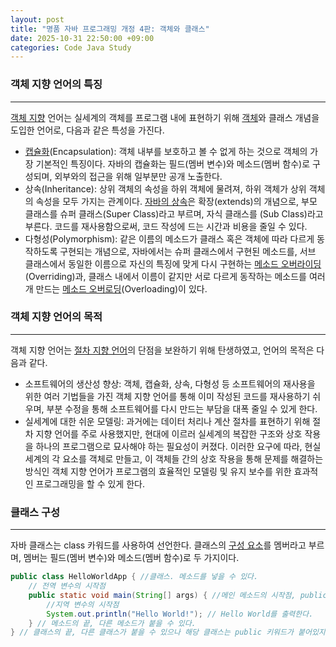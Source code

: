 ```yaml
---
layout: post
title: "명품 자바 프로그래밍 개정 4판: 객체와 클래스"
date: 2025-10-31 22:50:00 +09:00
categories: Code Java Study
---
```


### 객체 지향 언어의 특징
---
 [객체 지향][1] 언어는 실세계의 객체를 프로그램 내에 표현하기 위해 [객체][2]와 클래스 개념을 도입한 언어로, 다음과 같은 특성을 가진다.

 * [캡슐화][3](Encapsulation): 객체 내부를 보호하고 볼 수 없게 하는 것으로 객체의 가장 기본적인 특징이다. 자바의 캡슐화는 필드(멤버 변수)와 메소드(멤버 함수)로 구성되며, 외부와의 접근을 위해 일부분만 공개 노출한다.
 * 상속(Inheritance): 상위 객체의 속성을 하위 객체에 물려져, 하위 객체가 상위 객체의 속성을 모두 가지는 관계이다. [자바의 상속][4]은 확장(extends)의 개념으로, 부모 클래스를 슈퍼 클래스(Super Class)라고 부르며, 자식 클래스를 (Sub Class)라고 부른다. 코드를 재사용함으로써, 코드 작성에 드는 시간과 비용을 줄일 수 있다.
 * 다형성(Polymorphism): 같은 이름의 메소드가 클래스 혹은 객체에 따라 다르게 동작하도록 구현되는 개념으로, 자바에서는 슈퍼 클래스에서 구현된 메소드를, 서브 클래스에서 동일한 이름으로 자신의 특징에 맞게 다시 구현하는 [메소드 오버라이딩][5](Overriding)과, 클래스 내에서 이름이 같지만 서로 다르게 동작하는 메소드를 여러개 만드는 [메소드 오버로딩][6](Overloading)이 있다.


### 객체 지향 언어의 목적
---
 객체 지향 언어는 [절차 지향 언어][7]의 단점을 보완하기 위해 탄생하였고, 언어의 목적은 다음과 같다.

 * 소프트웨어의 생산성 향상: 객체, 캡슐화, 상속, 다형성 등 소프트웨어의 재사용을 위한 여러 기법들을 가진 객체 지향 언어를 통해 이미 작성된 코드를 재사용하기 쉬우며, 부분 수정을 통해 소프트웨어를 다시 만드는 부담을 대폭 줄일 수 있게 한다.
 * 실세계에 대한 쉬운 모델링: 과거에는 데이터 처리나 계산 절차를 표현하기 위해 절차 지향 언어를 주로 사용했지만, 현대에 이르러 실세계의 복잡한 구조와 상호 작용을 하나의 프로그램으로 묘사해야 하는 필요성이 커졌다. 이러한 요구에 따라, 현실 세계의 각 요소를 객체로 만들고, 이 객체들 간의 상호 작용을 통해 문제를 해결하는 방식인 객체 지향 언어가 프로그램의 효율적인 모델링 및 유지 보수를 위한 효과적인 프로그래밍을 할 수 있게 한다.

### 클래스 구성
---
 자바 클래스는 class 카워드를 사용하여 선언한다. 클래스의 [구성 요소][8]를 멤버라고 부르며, 멤버는 필드(멤버 변수)와 메소드(멤버 함수)로 두 가지이다.

```java
public class HelloWorldApp { //클래스. 메소드를 넣을 수 있다.
	// 전역 변수의 시작점
	public static void main(String[] args) { //메인 메소드의 시작점, public 없이는 작동하지 않는다.
		//지역 변수의 시작점
		System.out.println("Hello World!"); // Hello World를 출력한다.
	} // 메소드의 끝, 다른 메소드가 붙을 수 있다.
} // 클래스의 끝, 다른 클래스가 붙을 수 있으나 해당 클래스는 public 키워드가 붙어있지 않아야 한다.
```

 [1]: https://ko.wikipedia.org/wiki/%EA%B0%9D%EC%B2%B4_%EC%A7%80%ED%96%A5_%ED%94%84%EB%A1%9C%EA%B7%B8%EB%9E%98%EB%B0%8D "객체 개념을 기반으로 하는 프로그래밍 언어, 혹은 패러다임이다."
 [2]: https://ko.wikipedia.org/wiki/%EA%B0%9D%EC%B2%B4_(%EC%BB%B4%ED%93%A8%ED%84%B0_%EA%B3%BC%ED%95%99) "클래스에서 정의한 것을 토대로 메모리에 할당된 것으로 프로그램에서 사용되는 데이터 또는 식별자에 의해 참조되는 공간을 의미하며, 인스턴스라고도 한다."
 [3]: https://ko.wikipedia.org/wiki/%EC%BA%A1%EC%8A%90%ED%99%94 "객체의 속성과 오퍼레이션을 하나로 묶고, 실제 구현 내용 일부를 내부에 감춘다."
 [4]: https://ko.wikipedia.org/wiki/%EC%83%81%EC%86%8D_(%EA%B0%9D%EC%B2%B4_%EC%A7%80%ED%96%A5_%ED%94%84%EB%A1%9C%EA%B7%B8%EB%9E%98%EB%B0%8D)#%EC%84%9C%EB%B8%8C%ED%81%B4%EB%9E%98%EC%8A%A4%EC%99%80_%EC%88%98%ED%8D%BC%ED%81%B4%EB%9E%98%EC%8A%A4 "자식 클래스 또는 파생 클래스라고도 부르는 서브 클래스는 하나 이상의 다른 클래스로부터 하나 이상의 언어 엔티티를 상속하는 모듈러이다."
 [5]: https://ko.wikipedia.org/wiki/%EB%A9%94%EC%86%8C%EB%93%9C_%EC%98%A4%EB%B2%84%EB%9D%BC%EC%9D%B4%EB%94%A9 "서브 클래스가 자신의 슈퍼 클래스들 중 하나에 의해 이미 제공된 메소드를 특정한 형태로 구현하는 특징이다."
 [6]: https://ko.wikipedia.org/wiki/%ED%95%A8%EC%88%98_%EC%98%A4%EB%B2%84%EB%A1%9C%EB%93%9C "같은 메소드 명을 가지고 있으나, 매개 변수, 리턴 타입 등의 특징은 다른 여러 개의 서브 프로그램 생성을 가능하게 하는 특징이다."
 [7]: https://ko.wikipedia.org/wiki/%EC%A0%88%EC%B0%A8%EC%A0%81_%ED%94%84%EB%A1%9C%EA%B7%B8%EB%9E%98%EB%B0%8D "프로시저 호출의 개념을 바탕으로 하고 있는 프로그래밍 언어를 의미한다. 프로시저는 루틴, 서브 프로그램, 서브 루틴, 메소드라고도 하는데, 수행되어야 할 연속적인 계산 과정을 포함하고 있는 것을 말한다."
 [8]: https://ko.wikipedia.org/wiki/%EC%9E%90%EB%B0%94_(%ED%94%84%EB%A1%9C%EA%B7%B8%EB%9E%98%EB%B0%8D_%EC%96%B8%EC%96%B4)#Hello_world "필드와, 메소드 혹은 속성과 오퍼레이션으로 구분한다."
